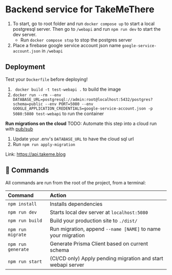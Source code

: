 # Backend service for TakeMeThere

1. To start, go to root folder and run `docker compose up` to start a local postgresql server. Then go to `/webapi` and run `npm run dev` to start the dev server.
   - Run `docker compose stop` to stop the postgres server
2. Place a firebase google service account json name `google-service-account.json` in `/webapi`

## Deployment

Test your `Dockerfile` before deploying!

1. ` docker build -t test-webapi .` to build the image
2. `docker run --rm --env DATABASE_URL=postgresql://admin:root@localhost:5432/postgres?schema=public --env PORT=5080 --env GOOGLE_APPLICATION_CREDENTIALS=google-service-account.json -p 5080:5080 test-webapi` to run the container

**Run migrations on the cloud**
TODO: Automate this step into a cloud run with [pub/sub](https://cloud.google.com/build/docs/subscribe-build-notifications)

1. Update your .env's `DATABASE_URL` to have the cloud sql url
2. Run `npm run apply-migration`

Link: https://api.takeme.blog

## 🧞 Commands

All commands are run from the root of the project, from a terminal:

| Command            | Action                                                       |
| :----------------- | :----------------------------------------------------------- |
| `npm install`      | Installs dependencies                                        |
| `npm run dev`      | Starts local dev server at `localhost:5080`                  |
| `npm run build`    | Build your production site to `./dist/`                      |
| `npm run migrate`  | Run migration, append `--name [NAME]` to name your migration |
| `npm run generate` | Generate Prisma Client based on current schema               |
| `npm run start`    | (CI/CD only) Apply pending migration and start webapi server |
